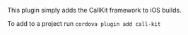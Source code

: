 This plugin simply adds the CallKit framework to iOS builds. 

To add to a project run ```cordova plugin add call-kit```

